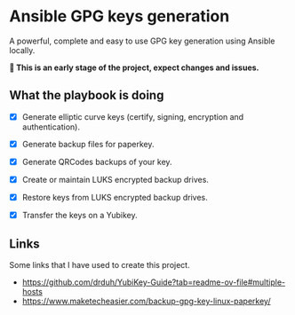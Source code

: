 # Ansible GPG keys generation

A powerful, complete and easy to use GPG key generation using Ansible locally.

**🚧 This is an early stage of the project, expect changes and issues.**


## What the playbook is doing

- [x] Generate elliptic curve keys (certify, signing, encryption and authentication).
- [x] Generate backup files for paperkey.
- [x] Generate QRCodes backups of your key.
- [x] Create or maintain LUKS encrypted backup drives.
- [x] Restore keys from LUKS encrypted backup drives.
- [x] Transfer the keys on a Yubikey.


## Links

Some links that I have used to create this project.

- https://github.com/drduh/YubiKey-Guide?tab=readme-ov-file#multiple-hosts
- https://www.maketecheasier.com/backup-gpg-key-linux-paperkey/
